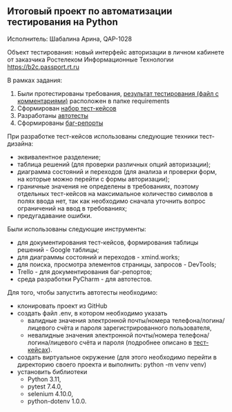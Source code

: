 ## Итоговый проект по автоматизации тестирования на Python

Исполнитель: Шабалина Арина, QAP-1028

Объект тестирования: новый интерфейс авторизации в личном кабинете от заказчика Ростелеком Информационные Технологии https://b2c.passport.rt.ru

В рамках задания:
1. Были протестированы требования, [результат тестирования (файл с комментариями)](https://github.com/arina-sh/RST_tests/tree/master/requirements) расположен в папке requirements
2. Сформирован [набор тест-кейсов](https://docs.google.com/spreadsheets/d/1oM1kWKwHLAVKJbyuSus9zOkwEqD3Ml9twRvwUUMruWM/edit?usp=sharing)
3. Разработаны [автотесты](https://github.com/arina-sh/RST_tests/tree/master/tests)
4. Сформированы [баг-репорты](https://trello.com/invite/b/kCanOTx4/ATTIdacb1c391e0bb4a09e56f1e879a4949059260CBE/баги-формы-авторизации-в-лк-ростелеком)

При разработке тест-кейсов использованы следующие техники тест-дизайна:
- эквивалентное разделение;
- таблица решений (для проверки различных опций авторизации);
- диаграмма состояний и переходов (для анализа и проверки форм, на которые можно перейти с формы авторизации);
- граничные значения не определены в требованиях, поэтому отдельных тест-кейсов на максимальное количество символов в полях ввода нет, так как необходимо сначала уточнить вопрос ограничений на ввод в требованиях;
- предугадавание ошибки.

Были использованы следующие инструменты:
- для документирования тест-кейсов, формирования таблицы решений - Google таблицы;
- для диаграммы состояний и переходов - xmind.works;
- для поиска, просмотра элементов страницы, запросов - DevTools;
- Trello - для документирования баг-репортов;
- среда разработки PyCharm - для автотестов.

Для того, чтобы запустить автотесты необходимо:
  * клонировать проект из GitHub
  * создать файл .env, в котором необходимо указать
    - валидные значения электронной почты/номера телефона/логина/лицевого счёта и пароля зарегистрированного пользователя,
    - невалидные значения электронной почты/номера телефона/логина/лицевого счёта и пароля (подробнее описано в [тест-кейсах](https://docs.google.com/spreadsheets/d/1oM1kWKwHLAVKJbyuSus9zOkwEqD3Ml9twRvwUUMruWM/edit?usp=sharing)).
  * создать виртуальное окружение (для этого необходимо перейти в директорию своего проекта и выполнить: python -m venv venv)
  * установить библиотеки
    - Python 3.11,
    - pytest 7.4.0,
    - selenium 4.10.0,
    - python-dotenv 1.0.0.
